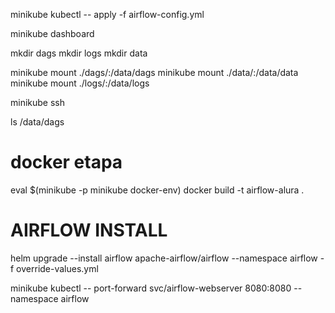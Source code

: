 minikube kubectl -- apply -f airflow-config.yml

minikube dashboard

mkdir dags
mkdir logs
mkdir data

minikube mount ./dags/:/data/dags
minikube mount ./data/:/data/data
minikube mount ./logs/:/data/logs


minikube ssh

ls /data/dags

# docker etapa

eval $(minikube -p minikube docker-env)
docker build -t airflow-alura .


# AIRFLOW INSTALL

helm upgrade --install airflow apache-airflow/airflow --namespace airflow -f override-values.yml

minikube kubectl -- port-forward svc/airflow-webserver 8080:8080 --namespace airflow